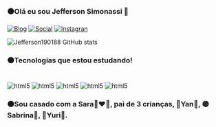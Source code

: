 ### ⚫Olá eu sou Jefferson Simonassi 👋
[![Blog](https://img.shields.io/badge/GitHub-100000?style=for-the-badge&logo=github&logoColor=white)](https://github.com/jefferson190188/jefferson190188.git)
[![Social](https://img.shields.io/badge/LinkedIn-0077B5?style=for-the-badge&logo=linkedin&logoColor=white)](https://br.linkedin.com/)
[![Instagran](https://img.shields.io/badge/Instagram-E4405F?style=for-the-badge&logo=instagram&logoColor=white)](https://www.instagram.com/je_simonassi/#)


![Jefferson190188 GitHub stats](https://github-readme-stats.vercel.app/api?username=Jefferson190188&show_icons=true&theme=merko)

### ⚫Tecnologias que estou estudando!

<div style="display: inline_block"><br/>
   <img align="center"alt="html5" src="https://img.shields.io/badge/Python-3776AB?style=for-the-badge&logo=python&logoColor=white" />
   <img align="center"alt="html5" src="https://img.shields.io/badge/HTML5-E34F26?style=for-the-badge&logo=html5&logoColor=white" />
   <img align="center"alt="html5" src="https://img.shields.io/badge/JavaScript-F7DF1E?style=for-the-badge&logo=javascript&logoColor=black" />
   <img align="center"alt="html5" src="https://img.shields.io/badge/GIT-E44C30?style=for-the-badge&logo=git&logoColor=white" />
   <img align="center"alt="html5" src="https://img.shields.io/badge/IntelliJ_IDEA-000000.svg?style=for-the-badge&logo=intellij-idea&logoColor=white" />
   </div><div/>

   ### ⚫Sou casado com a Sara👩‍❤️‍👨, pai de 3 crianças, 🔵Yan🧑, 🟣Sabrina👧, 🔵Yuri🧑.

